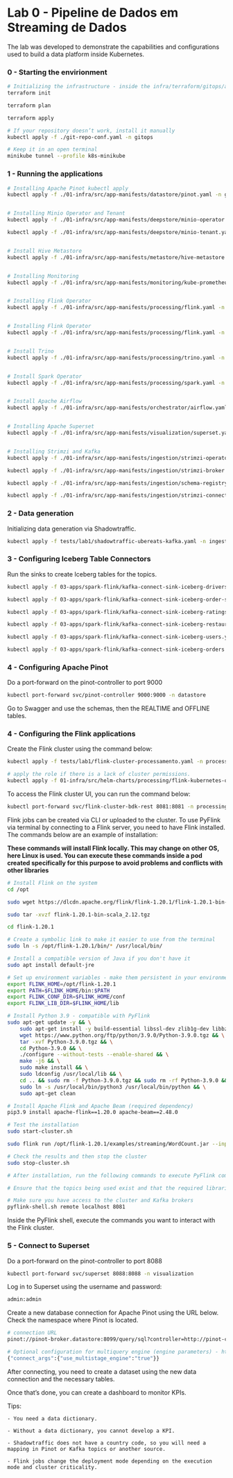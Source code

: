# Lab 0 - Pipeline de Dados em Streaming de Dados


The lab was developed to demonstrate the capabilities and configurations used to build a data platform inside Kubernetes.



### 0 - Starting the envirionment


```sh
# Initializing the infrastructure - inside the infra/terraform/gitops/argocd folder
terraform init

terraform plan

terraform apply

# If your repository doesn’t work, install it manually
kubectl apply -f ./git-repo-conf.yaml -n gitops

# Keep it in an open terminal
minikube tunnel --profile k8s-minikube
```



### 1 - Running the applications

```sh
# Installing Apache Pinot kubectl apply 
kubectl apply -f ./01-infra/src/app-manifests/datastore/pinot.yaml -n gitops


# Installing Minio Operator and Tenant
kubectl apply -f ./01-infra/src/app-manifests/deepstore/minio-operator.yaml -n gitops

kubectl apply -f ./01-infra/src/app-manifests/deepstore/minio-tenant.yaml -n gitops


# Install Hive Metastore
kubectl apply -f ./01-infra/src/app-manifests/metastore/hive-metastore.yaml -n gitops


# Installing Monitoring
kubectl apply -f ./01-infra/src/app-manifests/monitoring/kube-prometheus.yaml -n gitops


# Installing Flink Operator
kubectl apply -f ./01-infra/src/app-manifests/processing/flink.yaml -n gitops


# Installing Flink Operator
kubectl apply -f ./01-infra/src/app-manifests/processing/flink.yaml -n gitops


# Install Trino
kubectl apply -f ./01-infra/src/app-manifests/processing/trino.yaml -n gitops


# Install Spark Operator
kubectl apply -f ./01-infra/src/app-manifests/processing/spark.yaml -n gitops


# Install Apache Airflow
kubectl apply -f ./01-infra/src/app-manifests/orchestrator/airflow.yaml -n gitops


# Installing Apache Superset
kubectl apply -f ./01-infra/src/app-manifests/visualization/superset.yaml -n gitops


# Installing Strimzi and Kafka
kubectl apply -f ./01-infra/src/app-manifests/ingestion/strimzi-operator.yaml -n gitops

kubectl apply -f ./01-infra/src/app-manifests/ingestion/strimzi-broker.yaml -n gitops

kubectl apply -f ./01-infra/src/app-manifests/ingestion/schema-registry.yaml -n gitops

kubectl apply -f ./01-infra/src/app-manifests/ingestion/strimzi-connect.yaml -n gitops
```



### 2 - Data generation

Initializing data generation via Shadowtraffic.

```sh
kubectl apply -f tests/lab1/shadowtraffic-ubereats-kafka.yaml -n ingestion
```



### 3 - Configuring Iceberg Table Connectors

Run the sinks to create Iceberg tables for the topics.

```sh
kubectl apply -f 03-apps/spark-flink/kafka-connect-sink-iceberg-drivers.yaml -n ingestion

kubectl apply -f 03-apps/spark-flink/kafka-connect-sink-iceberg-order-status.yaml -n ingestion

kubectl apply -f 03-apps/spark-flink/kafka-connect-sink-iceberg-ratings.yaml -n ingestion

kubectl apply -f 03-apps/spark-flink/kafka-connect-sink-iceberg-restaurants.yaml -n ingestion

kubectl apply -f 03-apps/spark-flink/kafka-connect-sink-iceberg-users.yaml -n ingestion

kubectl apply -f 03-apps/spark-flink/kafka-connect-sink-iceberg-orders.yaml -n ingestion
```



### 4 - Configuring Apache Pinot

Do a port-forward on the pinot-controller to port 9000

```sh
kubectl port-forward svc/pinot-controller 9000:9000 -n datastore
```

Go to Swagger and use the schemas, then the REALTIME and OFFLINE tables. 




### 4 - Configuring the Flink applications

Create the Flink cluster using the command below:

```sh
kubectl apply -f tests/lab1/flink-cluster-processamento.yaml -n processing

# apply the role if there is a lack of cluster permissions.
kubectl apply -f 01-infra/src/helm-charts/processing/flink-kubernetes-operator/templates/flink-role.yaml -n processing
```


To access the Flink cluster UI, you can run the command below:

```sh
kubectl port-forward svc/flink-cluster-bdk-rest 8081:8081 -n processing
```


Flink jobs can be created via CLI or uploaded to the cluster. To use PyFlink via terminal by connecting to a Flink server, you need to have Flink installed. The commands below are an example of installation:

**These commands will install Flink locally. This may change on other OS, here Linux is used. You can execute these commands inside a pod created specifically for this purpose to avoid problems and conflicts with other libraries**

```sh
# Install Flink on the system
cd /opt 

sudo wget https://dlcdn.apache.org/flink/flink-1.20.1/flink-1.20.1-bin-scala_2.12.tgz

sudo tar -xvzf flink-1.20.1-bin-scala_2.12.tgz

cd flink-1.20.1

# Create a symbolic link to make it easier to use from the terminal
sudo ln -s /opt/flink-1.20.1/bin/* /usr/local/bin/

# Install a compatible version of Java if you don't have it
sudo apt install default-jre

# Set up environment variables - make them persistent in your environment
export FLINK_HOME=/opt/flink-1.20.1
export PATH=$FLINK_HOME/bin:$PATH
export FLINK_CONF_DIR=$FLINK_HOME/conf
export FLINK_LIB_DIR=$FLINK_HOME/lib

# Install Python 3.9 - compatible with PyFlink
sudo apt-get update -y && \
    sudo apt-get install -y build-essential libssl-dev zlib1g-dev libbz2-dev libffi-dev && \
    wget https://www.python.org/ftp/python/3.9.0/Python-3.9.0.tgz && \
    tar -xvf Python-3.9.0.tgz && \
    cd Python-3.9.0 && \
    ./configure --without-tests --enable-shared && \
    make -j6 && \
    sudo make install && \
    sudo ldconfig /usr/local/lib && \
    cd .. && sudo rm -f Python-3.9.0.tgz && sudo rm -rf Python-3.9.0 && \
    sudo ln -s /usr/local/bin/python3 /usr/local/bin/python && \
    sudo apt-get clean

# Install Apache Flink and Apache Beam (required dependency)
pip3.9 install apache-flink==1.20.0 apache-beam==2.48.0

# Test the installation
sudo start-cluster.sh 

sudo flink run /opt/flink-1.20.1/examples/streaming/WordCount.jar --input data.json --output saida-flink

# Check the results and then stop the cluster
sudo stop-cluster.sh

# After installation, run the following commands to execute PyFlink commands on the configured cluster

# Ensure that the topics being used exist and that the required libraries are set up correctly

# Make sure you have access to the cluster and Kafka brokers
pyflink-shell.sh remote localhost 8081
```

Inside the PyFlink shell, execute the commands you want to interact with the Flink cluster.




### 5 - Connect to Superset

Do a port-forward on the pinot-controller to port 8088

```sh
kubectl port-forward svc/superset 8088:8088 -n visualization
```


Log in to Superset using the username and password:

```sh
admin:admin
```


Create a new database connection for Apache Pinot using the URL below. Check the namespace where Pinot is located.

```sh
# connection URL
pinot://pinot-broker.datastore:8099/query/sql?controller=http://pinot-controller.datastore:9000

# Optional configuration for multiquery engine (engine parameters) - https://superset.apache.org/docs/configuration/databases/#apache-pinot
{"connect_args":{"use_multistage_engine":"true"}}
```


After connecting, you need to create a dataset using the new data connection and the necessary tables.

Once that’s done, you can create a dashboard to monitor KPIs.

Tips:

    - You need a data dictionary.

    - Without a data dictionary, you cannot develop a KPI.

    - Shadowtraffic does not have a country code, so you will need a mapping in Pinot or Kafka topics or another source.

    - Flink jobs change the deployment mode depending on the execution mode and cluster criticality.











